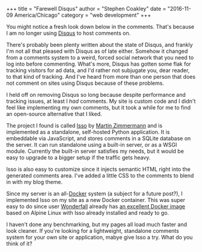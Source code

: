 +++
title = "Farewell Disqus"
author = "Stephen Coakley"
date = "2016-11-09 America/Chicago"
category = "web development"
+++

You might notice a fresh look down below in the comments. That's because I am no longer using [Disqus] to host comments on.

There's probably been plenty written about the state of Disqus, and frankly I'm not all that pleased with Disqus as of late either. Somehow it changed from a comments system to a weird, forced social network that you need to log into before commenting. What's more, Disqus has gotten some flak for tracking visitors for ad data, and I'd rather not subjugate you, dear reader, to that kind of tracking. And I've heard from more than one person that does not comment on sites using Disqus because of these problems.

I held off on removing Disqus so long because despite performance and tracking issues, at least I _had_ comments. My site is custom code and I didn't feel like implementing my own comments, but it took a while for me to find an open-source alternative that I liked.

The project I found is called [Isso] by [Martin Zimmermann] and is implemented as a standalone, self-hosted Python application. It is embeddable via JavaScript, and stores comments in a SQLite database on the server. It can run standalone using a built-in server, or as a WSGI module. Currently the built-in server satisfies my needs, but it would be easy to upgrade to a bigger setup if the traffic gets heavy.

Isso is also easy to customize since it injects semantic HTML right into the generated comments area. I've added a little CSS to the comments to blend in with my blog theme.

Since my server is an all-[Docker] system (a subject for a future post?), I implemented Isso on my site as a new Docker container. This was super easy to do since user [Wonderfall] already has [an excellent Docker image][Wonderfall/isso] based on Alpine Linux with Isso already installed and ready to go.

I haven't done any benchmarking, but my pages all load much faster and look cleaner. If you're looking for a lightweight, standalone comments system for your own site or application, mabye give Isso a try. What do you think of it?


[Disqus]: https://disqus.com
[Docker]: https://www.docker.com
[Isso]: https://posativ.org/isso/
[Martin Zimmermann]: https://github.com/posativ
[Wonderfall]: https://github.com/Wonderfall
[Wonderfall/isso]: https://hub.docker.com/r/wonderfall/isso/
